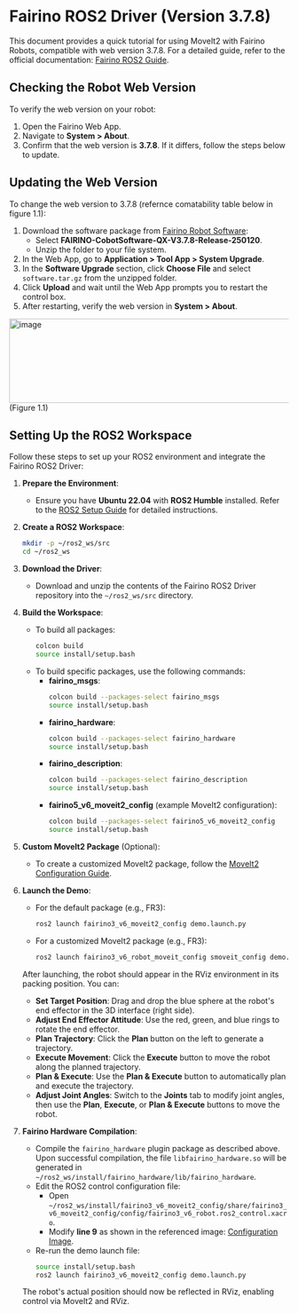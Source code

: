 # Fairino ROS2 Driver (Version 3.7.8)

This document provides a quick tutorial for using MoveIt2 with Fairino Robots, compatible with web version 3.7.8. For a detailed guide, refer to the official documentation: [Fairino ROS2 Guide](https://fairino-doc-en.readthedocs.io/3.7.8/ROSGuide/index.html#frcobot-ros2).

## Checking the Robot Web Version

To verify the web version on your robot:
1. Open the Fairino Web App.
2. Navigate to **System > About**.
3. Confirm that the web version is **3.7.8**. If it differs, follow the steps below to update.

## Updating the Web Version

To change the web version to 3.7.8 (refernce comatability table below in figure 1.1):
1. Download the software package from [Fairino Robot Software](https://fairino-doc-en.readthedocs.io/3.7.8/download.html#robot-software):
   - Select **FAIRINO-CobotSoftware-QX-V3.7.8-Release-250120**.
   - Unzip the folder to your file system.
2. In the Web App, go to **Application > Tool App > System Upgrade**.
3. In the **Software Upgrade** section, click **Choose File** and select `software.tar.gz` from the unzipped folder.
4. Click **Upload** and wait until the Web App prompts you to restart the control box.
5. After restarting, verify the web version in **System > About**.

<img width="785" height="152" alt="image" src="https://github.com/user-attachments/assets/f928a4e5-0212-47ad-b243-8a1784d3f3bb" />
(Figure 1.1)

## Setting Up the ROS2 Workspace

Follow these steps to set up your ROS2 environment and integrate the Fairino ROS2 Driver:

1. **Prepare the Environment**:
   - Ensure you have **Ubuntu 22.04** with **ROS2 Humble** installed. Refer to the [ROS2 Setup Guide](https://fairino-doc-en.readthedocs.io/3.7.8/ROSGuide/ros2guide.html) for detailed instructions.

2. **Create a ROS2 Workspace**:
   ```bash
   mkdir -p ~/ros2_ws/src
   cd ~/ros2_ws
   ```

3. **Download the Driver**:
   - Download and unzip the contents of the Fairino ROS2 Driver repository into the `~/ros2_ws/src` directory.

4. **Build the Workspace**:
   - To build all packages:
     ```bash
     colcon build
     source install/setup.bash
     ```
   - To build specific packages, use the following commands:
     - **fairino_msgs**:
       ```bash
       colcon build --packages-select fairino_msgs
       source install/setup.bash
       ```
     - **fairino_hardware**:
       ```bash
       colcon build --packages-select fairino_hardware
       source install/setup.bash
       ```
     - **fairino_description**:
       ```bash
       colcon build --packages-select fairino_description
       source install/setup.bash
       ```
     - **fairino5_v6_moveit2_config** (example MoveIt2 configuration):
       ```bash
       colcon build --packages-select fairino5_v6_moveit2_config
       source install/setup.bash
       ```

5. **Custom MoveIt2 Package** (Optional):
   - To create a customized MoveIt2 package, follow the [MoveIt2 Configuration Guide](https://fairino-doc-en.readthedocs.io/3.7.8/ROSGuide/moveIt2.html#configuring-the-moveit2-model-of-the-fairino-robotic-arm).

6. **Launch the Demo**:
   - For the default package (e.g., FR3):
     ```bash
     ros2 launch fairino3_v6_moveit2_config demo.launch.py
     ```
   - For a customized MoveIt2 package (e.g., FR3):
     ```bash
     ros2 launch fairino3_v6_robot_moveit_config smoveit_config demo.launch.py
     ```

   After launching, the robot should appear in the RViz environment in its packing position. You can:
   - **Set Target Position**: Drag and drop the blue sphere at the robot's end effector in the 3D interface (right side).
   - **Adjust End Effector Attitude**: Use the red, green, and blue rings to rotate the end effector.
   - **Plan Trajectory**: Click the **Plan** button on the left to generate a trajectory.
   - **Execute Movement**: Click the **Execute** button to move the robot along the planned trajectory.
   - **Plan & Execute**: Use the **Plan & Execute** button to automatically plan and execute the trajectory.
   - **Adjust Joint Angles**: Switch to the **Joints** tab to modify joint angles, then use the **Plan**, **Execute**, or **Plan & Execute** buttons to move the robot.

7. **Fairino Hardware Compilation**:
   - Compile the `fairino_hardware` plugin package as described above. Upon successful compilation, the file `libfairino_hardware.so` will be generated in `~/ros2_ws/install/fairino_hardware/lib/fairino_hardware`.
   - Edit the ROS2 control configuration file:
     - Open `~/ros2_ws/install/fairino3_v6_moveit2_config/share/fairino3_v6_moveit2_config/config/fairino3_v6_robot.ros2_control.xacro`.
     - Modify **line 9** as shown in the referenced image: [Configuration Image](https://github.com/user-attachments/assets/d9619e3b-cd95-4640-b7b8-6395d0482bab).
   - Re-run the demo launch file:
     ```bash
     source install/setup.bash
     ros2 launch fairino3_v6_moveit2_config demo.launch.py
     ```

   The robot's actual position should now be reflected in RViz, enabling control via MoveIt2 and RViz.
